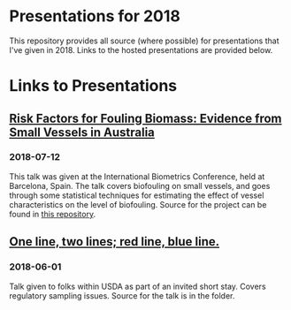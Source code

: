 # Presentations for 2018

This repository provides all source (where possible) for presentations that I've given in 2018. Links to the hosted presentations are provided below.

# Links to Presentations

## [Risk Factors for Fouling Biomass: Evidence from Small Vessels in Australia](https://stevelane.github.io/presentations-2018/ibc-2018/)

### 2018-07-12

This talk was given at the International Biometrics Conference, held at Barcelona, Spain. The talk covers biofouling on small vessels, and goes through some statistical techniques for estimating the effect of vessel characteristics on the level of biofouling. Source for the project can be found in [this repository](https://github.com/SteveLane/blistering-barnacles).

## [One line, two lines; red line, blue line.](https://stevelane.github.io/presentations-2018/ppq-usda/)

### 2018-06-01

Talk given to folks within USDA as part of an invited short stay. Covers regulatory sampling issues. Source for the talk is in the [](ppq-usda/) folder.

